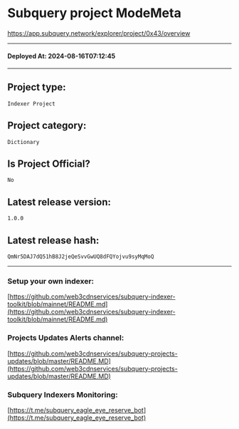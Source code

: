 # Subquery project ModeMeta
####  
https://app.subquery.network/explorer/project/0x43/overview
____
#### Deployed At: 2024-08-16T07:12:45
____

## Project type:
`Indexer Project`

## Project category:
`Dictionary`

## Is Project Official?
`No`

## Latest release version:
`1.0.0`

## Latest release hash:
`QmNr5DAJ7dQ51hB8J2jeQeSvvGwUQ8dFQYojvu9syMqMoQ`



___
### Setup your own indexer:

[https://github.com/web3cdnservices/subquery-indexer-toolkit/blob/mainnet/README.md](https://github.com/web3cdnservices/subquery-indexer-toolkit/blob/mainnet/README.md)

### Projects Updates Alerts channel:

[https://github.com/web3cdnservices/subquery-projects-updates/blob/master/README.MD](https://github.com/web3cdnservices/subquery-projects-updates/blob/master/README.MD)

### Subquery Indexers Monitoring:

[https://t.me/subquery_eagle_eye_reserve_bot](https://t.me/subquery_eagle_eye_reserve_bot)